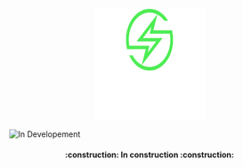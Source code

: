 <p align="center">
  <img width="200" height="200" src="https://github.com/stronghandsblockchain/Logos/blob/main/ISHND/svg/STRONGHANDS%20-%201.svg">


![In Developement](http://img.shields.io/static/v1?label=STATUS&message=IN%20DEVELOPMENT&color=GREEN&style=for-the-badge)



<h4 align="center"> 
:construction: In construction :construction:
</h4>
